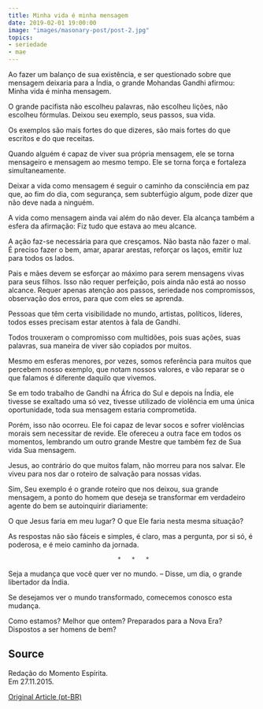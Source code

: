 ```yaml
---
title: Minha vida é minha mensagem
date: 2019-02-01 19:00:00
image: "images/masonary-post/post-2.jpg"
topics: 
- seriedade
- mae
---
```


Ao fazer um balanço de sua existência, e ser questionado sobre que mensagem
deixaria para a Índia, o grande Mohandas Gandhi afirmou: Minha vida é minha
mensagem.

O grande pacifista não escolheu palavras, não escolheu lições, não escolheu
fórmulas. Deixou seu exemplo, seus passos, sua vida.

Os exemplos são mais fortes do que dizeres, são mais fortes do que escritos e
do que receitas.

Quando alguém é capaz de viver sua própria mensagem, ele se torna mensageiro e
mensagem ao mesmo tempo. Ele se torna força e fortaleza simultaneamente.

Deixar a vida como mensagem é seguir o caminho da consciência em paz que, ao
fim do dia, com segurança, sem subterfúgio algum, pode dizer que não deve nada
a ninguém.

A vida como mensagem ainda vai além do não dever. Ela alcança também a esfera
da afirmação: Fiz tudo que estava ao meu alcance.

A ação faz-se necessária para que cresçamos. Não basta não fazer o mal. É
preciso fazer o bem, amar, aparar arestas, reforçar os laços, emitir luz para
todos os lados.

Pais e mães devem se esforçar ao máximo para serem mensagens vivas para seus
filhos. Isso não requer perfeição, pois ainda não está ao nosso alcance. Requer
apenas atenção aos passos, seriedade nos compromissos, observação dos erros,
para que com eles se aprenda.

Pessoas que têm certa visibilidade no mundo, artistas, políticos, líderes,
todos esses precisam estar atentos à fala de Gandhi.

Todos trouxeram o compromisso com multidões, pois suas ações, suas palavras,
sua maneira de viver são copiados por muitos.

Mesmo em esferas menores, por vezes, somos referência para muitos que percebem
nosso exemplo, que notam nossos valores, e vão reparar se o que falamos é
diferente daquilo que vivemos.

Se em todo trabalho de Gandhi na África do Sul e depois na Índia, ele tivesse
se exaltado uma só vez, tivesse utilizado de violência em uma única
oportunidade, toda sua mensagem estaria comprometida.

Porém, isso não ocorreu. Ele foi capaz de levar socos e sofrer violências
morais sem necessitar de revide. Ele ofereceu a outra face em todos os
momentos, lembrando um outro grande Mestre que também fez de Sua vida Sua
mensagem.

Jesus, ao contrário do que muitos falam, não morreu para nos salvar. Ele viveu
para nos dar o roteiro de salvação para nossas vidas.

Sim, Seu exemplo é o grande roteiro que nos deixou, sua grande mensagem, a
ponto do homem que deseja se transformar em verdadeiro agente do bem se
autoinquirir diariamente:

O que Jesus faria em meu lugar? O que Ele faria nesta mesma situação?

As respostas não são fáceis e simples, é claro, mas a pergunta, por si só, é
poderosa, e é meio caminho da jornada.

                                   *   *   *

Seja a mudança que você quer ver no mundo. – Disse, um dia, o grande libertador
da Índia.

Se desejamos ver o mundo transformado, comecemos conosco esta mudança.

Como estamos? Melhor que ontem? Preparados para a Nova Era? Dispostos a ser
homens de bem?


## Source
Redação do Momento Espírita.  
Em 27.11.2015.

[Original Article (pt-BR)](http://momento.com.br/pt/ler_texto.php?id=4635)
